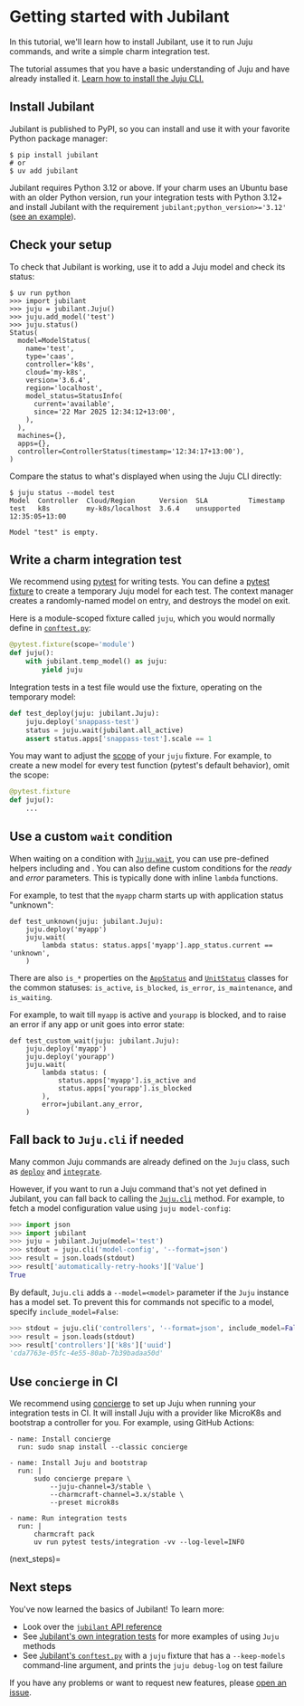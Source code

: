 # Getting started with Jubilant

In this tutorial, we'll learn how to install Jubilant, use it to run Juju commands, and write a simple charm integration test.

The tutorial assumes that you have a basic understanding of Juju and have already installed it. [Learn how to install the Juju CLI.](https://canonical-juju.readthedocs-hosted.com/en/latest/user/howto/manage-juju/#install-juju)


## Install Jubilant

Jubilant is published to PyPI, so you can install and use it with your favorite Python package manager:

```
$ pip install jubilant
# or
$ uv add jubilant
```

Jubilant requires Python 3.12 or above. If your charm uses an Ubuntu base with an older Python version, run your integration tests with Python 3.12+ and install Jubilant with the requirement `jubilant;python_version>='3.12'` ([see an example](https://github.com/jnsgruk/zinc-k8s-operator/pull/355/files)).


## Check your setup

To check that Jubilant is working, use it to add a Juju model and check its status:

```
$ uv run python
>>> import jubilant
>>> juju = jubilant.Juju()
>>> juju.add_model('test')
>>> juju.status()
Status(
  model=ModelStatus(
    name='test',
    type='caas',
    controller='k8s',
    cloud='my-k8s',
    version='3.6.4',
    region='localhost',
    model_status=StatusInfo(
      current='available',
      since='22 Mar 2025 12:34:12+13:00',
    ),
  ),
  machines={},
  apps={},
  controller=ControllerStatus(timestamp='12:34:17+13:00'),
)
```

Compare the status to what's displayed when using the Juju CLI directly:

```
$ juju status --model test
Model  Controller  Cloud/Region      Version  SLA          Timestamp
test   k8s         my-k8s/localhost  3.6.4    unsupported  12:35:05+13:00

Model "test" is empty.
```


## Write a charm integration test

We recommend using [pytest](https://docs.pytest.org/en/stable/) for writing tests. You can define a [pytest fixture](https://docs.pytest.org/en/stable/explanation/fixtures.html) to create a temporary Juju model for each test. The [](jubilant.temp_model) context manager creates a randomly-named model on entry, and destroys the model on exit.

Here is a module-scoped fixture called `juju`, which you would normally define in [`conftest.py`](https://docs.pytest.org/en/stable/reference/fixtures.html#conftest-py-sharing-fixtures-across-multiple-files):

```python
@pytest.fixture(scope='module')
def juju():
    with jubilant.temp_model() as juju:
        yield juju
```

Integration tests in a test file would use the fixture, operating on the temporary model:

```python
def test_deploy(juju: jubilant.Juju):
    juju.deploy('snappass-test')
    status = juju.wait(jubilant.all_active)
    assert status.apps['snappass-test'].scale == 1
```

You may want to adjust the [scope](https://docs.pytest.org/en/stable/how-to/fixtures.html#fixture-scopes) of your `juju` fixture. For example, to create a new model for every test function (pytest's default behavior), omit the scope:

```python
@pytest.fixture
def juju():
    ...
```


## Use a custom `wait` condition

When waiting on a condition with [`Juju.wait`](jubilant.Juju.wait), you can use pre-defined helpers including [](jubilant.all_active) and [](jubilant.any_error). You can also define custom conditions for the *ready* and *error* parameters. This is typically done with inline `lambda` functions.

For example, to test that the `myapp` charm starts up with application status "unknown":

```
def test_unknown(juju: jubilant.Juju):
    juju.deploy('myapp')
    juju.wait(
        lambda status: status.apps['myapp'].app_status.current == 'unknown',
    )
```

There are also `is_*` properties on the [`AppStatus`](jubilant.statustypes.AppStatus) and [`UnitStatus`](jubilant.statustypes.UnitStatus) classes for the common statuses: `is_active`, `is_blocked`, `is_error`, `is_maintenance`, and `is_waiting`.

For example, to wait till `myapp` is active and `yourapp` is blocked, and to raise an error if any app or unit goes into error state:

```
def test_custom_wait(juju: jubilant.Juju):
    juju.deploy('myapp')
    juju.deploy('yourapp')
    juju.wait(
        lambda status: (
            status.apps['myapp'].is_active and
            status.apps['yourapp'].is_blocked
        ),
        error=jubilant.any_error,
    )
```


## Fall back to `Juju.cli` if needed

Many common Juju commands are already defined on the `Juju` class, such as [`deploy`](jubilant.Juju.deploy) and [`integrate`](jubilant.Juju.deploy).

However, if you want to run a Juju command that's not yet defined in Jubilant, you can fall back to calling the [`Juju.cli`](jubilant.Juju.cli) method. For example, to fetch a model configuration value using `juju model-config`:

```python
>>> import json
>>> import jubilant
>>> juju = jubilant.Juju(model='test')
>>> stdout = juju.cli('model-config', '--format=json')
>>> result = json.loads(stdout)
>>> result['automatically-retry-hooks']['Value']
True
```

By default, `Juju.cli` adds a `--model=<model>` parameter if the `Juju` instance has a model set. To prevent this for commands not specific to a model, specify `include_model=False`:

```python
>>> stdout = juju.cli('controllers', '--format=json', include_model=False)
>>> result = json.loads(stdout)
>>> result['controllers']['k8s']['uuid']
'cda7763e-05fc-4e55-80ab-7b39badaa50d'
```


## Use `concierge` in CI

We recommend using [concierge](https://github.com/jnsgruk/concierge/) to set up Juju when running your integration tests in CI. It will install Juju with a provider like MicroK8s and bootstrap a controller for you. For example, using GitHub Actions:

```
- name: Install concierge
  run: sudo snap install --classic concierge

- name: Install Juju and bootstrap
  run: |
      sudo concierge prepare \
          --juju-channel=3/stable \
          --charmcraft-channel=3.x/stable \
          --preset microk8s

- name: Run integration tests
  run: |
      charmcraft pack
      uv run pytest tests/integration -vv --log-level=INFO
```


(next_steps)=
## Next steps

You've now learned the basics of Jubilant! To learn more:

- Look over the [`jubilant` API reference](/reference/jubilant)
- See [Jubilant's own integration tests](https://github.com/canonical/jubilant/blob/main/tests/integration/test_basic.py) for more examples of using `Juju` methods
- See [Jubilant's `conftest.py`](https://github.com/canonical/jubilant/blob/main/tests/integration/conftest.py) with a `juju` fixture that has a `--keep-models` command-line argument, and prints the `juju debug-log` on test failure

If you have any problems or want to request new features, please [open an issue](https://github.com/canonical/jubilant/issues/new).
